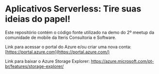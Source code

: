 # Aplicativos Serverless: Tire suas ideias do papel!

Este repositório contém o código fonte utilizado na demo do 2º meetup da comunidade de mobile da Iteris Consultoria e Software.

Link para acessar o portal do Azure e/ou criar uma nova conta: [https://portal.azure.com](https://portal.azure.com/)

Link para baixar o Azure Storage Explorer: https://azure.microsoft.com/pt-br/features/storage-explorer/